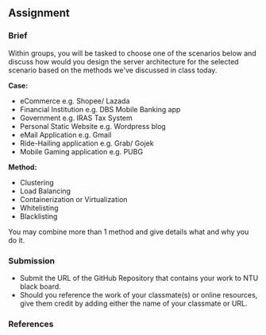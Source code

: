 ## Assignment

### Brief

Within groups, you will be tasked to choose one of the scenarios below and discuss how would you design the server architecture for the selected scenario based on the methods we've discussed in class today.


**Case:**

- eCommerce e.g. Shopee/ Lazada
- Financial Institution e.g. DBS Mobile Banking app
- Government e.g. IRAS Tax System
- Personal Static Website e.g. Wordpress blog
- eMail Application e.g. Gmail
- Ride-Hailing application e.g. Grab/ Gojek
- Mobile Gaming application e.g. PUBG


**Method:**

- Clustering
- Load Balancing
- Containerization or Virtualization
- Whitelisting
- Blacklisting


You may combine more than 1 method and give details what and why you do it.



### Submission 

- Submit the URL of the GitHub Repository that contains your work to NTU black board.
- Should you reference the work of your classmate(s) or online resources, give them credit by adding either the name of your classmate or URL. 

### References


